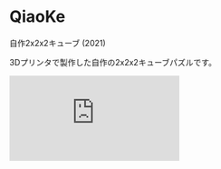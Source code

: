 # QiaoKe

自作2x2x2キューブ (2021)



3Dプリンタで製作した自作の2x2x2キューブパズルです。

<div class="youtube">
<iframe src="https://www.youtube.com/embed/NJjfOaxSceI" title="YouTube video player" frameborder="0" allow="accelerometer; autoplay; clipboard-write; encrypted-media; gyroscope; picture-in-picture" allowfullscreen></iframe>
</div>

